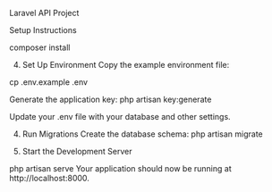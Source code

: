 Laravel API Project


Setup Instructions

composer install

4. Set Up Environment
Copy the example environment file:

cp .env.example .env


Generate the application key:
php artisan key:generate


Update your .env file with your database and other settings.

4. Run Migrations
Create the database schema:
php artisan migrate


6. Start the Development Server

php artisan serve
Your application should now be running at http://localhost:8000.
